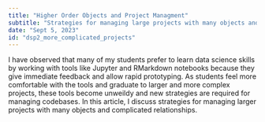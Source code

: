 ```yaml
---
title: "Higher Order Objects and Project Managment"
subtitle: "Strategies for managing large projects with many objects and complicated relationships."
date: "Sept 5, 2023"
id: "dsp2_more_complicated_projects"
---
```


I have observed that many of my students prefer to learn data science skills by working with tools like Jupyter and RMarkdown notebooks because they give immediate feedback and allow rapid prototyping. As students feel more comfortable with the tools and graduate to larger and more complex projects, these tools become unweildy and new strategies are required for managing codebases. In this article, I discuss strategies for managing larger projects with many objects and complicated relationships.






